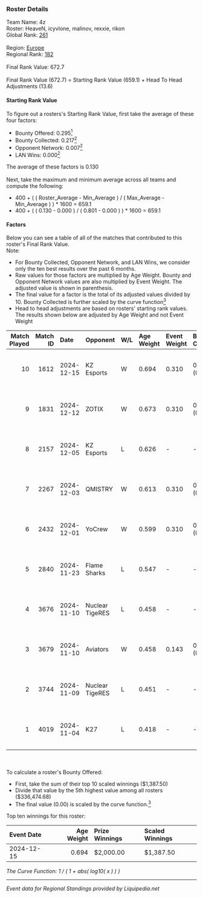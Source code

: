 ### Roster Details<br />
Team Name: 4z<br />
Roster: HeaveN, icyvlone, malinov, rexxie, rikon<br />
Global Rank: [261](../standings_global.md)<br />
<br />
Region: [Europe]( ../standings_europe.md)<br />
Regional Rank: [182]( ../standings_europe.md)<br />
<br />
Final Rank Value:  672.7<br />
<br />
Final Rank Value (672.7) = Starting Rank Value (659.1) + Head To Head Adjustments (13.6)<br />

#### Starting Rank Value<br />
To figure out a rosters's Starting Rank Value, first take the average of these four factors:<br />
- Bounty Offered: 0.295[<sup>1</sup>](#table2)
- Bounty Collected: 0.217[<sup>2</sup>](#table1)
- Opponent Network: 0.007[<sup>2</sup>](#table1)
- LAN Wins: 0.000[<sup>2</sup>](#table1)

The average of these factors is 0.130<br />
<br />
Next, take the maximum and minimum average across all teams and compute the following:<br />
- 400 + ( ( Roster_Average - Min_Average ) / ( Max_Average - Min_Average ) ) * 1600 = 659.1
- 400 + ( ( 0.130 - 0.000 ) / ( 0.801 - 0.000 ) ) * 1600 = 659.1


#### Factors<br />
Below you can see a table of all of the matches that contributed to this roster's Final Rank Value.<br />
Note:<br />

- For Bounty Collected, Opponent Network, and LAN Wins, we consider only the ten best results over the past 6 months.
- Raw values for those factors are multiplied by Age Weight. Bounty and Opponent Network values are also multiplied by Event Weight. The adjusted value is shown in parenthesis.
- The final value for a factor is the total of its adjusted values divided by 10. Bounty Collected is further scaled by the curve function[<sup>3</sup>](#curveFunction)
- Head to head adjustments are based on rosters' starting rank values. The results shown below are adjusted by Age Weight and not Event Weight
<span id="table1"></span><br />


| Match Played | Match ID | Date       | Opponent        | W/L | Age Weight | Event Weight | Bounty Collected | Opponent Network | LAN Wins  | H2H Adj. | Roster                                   |
| -: | -: | :- | :- | :- | :- | :- | :- | :- | :- | -: | :- |
|           10 |     1612 | 2024-12-15 | KZ Esports      | W   | 0.694      | 0.310        | 0.009 (0.002)    | 0.114 (0.024)    | 0 (0.000) |    12.14 | HeaveN, icyvlone, malinov, rexxie, rikon |
|            9 |     1831 | 2024-12-12 | ZOTIX           | W   | 0.673      | 0.310        | 0.001 (0.000)    | 0.148 (0.031)    | 0 (0.000) |    10.74 | HeaveN, icyvlone, malinov, rexxie, rikon |
|            8 |     2157 | 2024-12-05 | KZ Esports      | L   | 0.626      | -            | -                | -                | -         |    -8.56 | HeaveN, icyvlone, malinov, rexxie, rikon |
|            7 |     2267 | 2024-12-03 | QMISTRY         | W   | 0.613      | 0.310        | 0.001 (0.000)    | 0.028 (0.005)    | 0 (0.000) |     9.00 | HeaveN, icyvlone, malinov, rexxie, rikon |
|            6 |     2432 | 2024-12-01 | YoCrew          | W   | 0.599      | 0.310        | 0.001 (0.000)    | 0.029 (0.005)    | 0 (0.000) |     6.24 | HeaveN, icyvlone, malinov, rexxie, rikon |
|            5 |     2840 | 2024-11-23 | Flame Sharks    | L   | 0.547      | -            | -                | -                | -         |    -8.52 | fate, icyvlone, malinov, rexxie, rikon   |
|            4 |     3676 | 2024-11-10 | Nuclear TigeRES | L   | 0.458      | -            | -                | -                | -         |    -3.74 | fate, HeaveN, icyvlone, rexxie, rikon    |
|            3 |     3679 | 2024-11-10 | Aviators        | W   | 0.458      | 0.143        | 0.000 (0.000)    | 0.000 (0.000)    | 0 (0.000) |     2.80 | fate, HeaveN, icyvlone, rexxie, rikon    |
|            2 |     3744 | 2024-11-09 | Nuclear TigeRES | L   | 0.451      | -            | -                | -                | -         |    -3.70 | fate, HeaveN, icyvlone, rexxie, rikon    |
|            1 |     4019 | 2024-11-04 | K27             | L   | 0.418      | -            | -                | -                | -         |    -2.77 | fate, HeaveN, icyvlone, rexxie, rikon    |

<br />
<span id="table2"></span><br />
To calculate a roster's Bounty Offered:<br />

- First, take the sum of their top 10 scaled winnings ($1,387.50)
- Divide that value by the 5th highest value among all rosters ($336,474.68)
- The final value (0.00) is scaled by the curve function.[<sup>3</sup>](#curveFunction)

Top ten winnings for this roster:<br />

| Event Date | Age Weight | Prize Winnings | Scaled Winnings |
| :- | -: | :- | :- |
| 2024-12-15 |      0.694 | $2,000.00      | $1,387.50       |


<span id="curveFunction"></span>_The Curve Function: 1 / ( 1 + abs( log10( x ) ) )_<br />

---
_Event data for Regional Standings provided by Liquipedia.net_<br />
